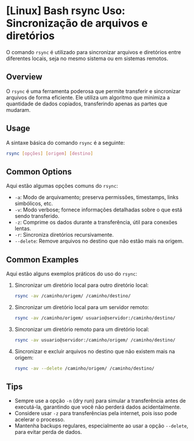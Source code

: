 # [Linux] Bash rsync Uso: Sincronização de arquivos e diretórios

O comando `rsync` é utilizado para sincronizar arquivos e diretórios entre diferentes locais, seja no mesmo sistema ou em sistemas remotos.

## Overview
O `rsync` é uma ferramenta poderosa que permite transferir e sincronizar arquivos de forma eficiente. Ele utiliza um algoritmo que minimiza a quantidade de dados copiados, transferindo apenas as partes que mudaram.

## Usage
A sintaxe básica do comando `rsync` é a seguinte:

```bash
rsync [opções] [origem] [destino]
```

## Common Options
Aqui estão algumas opções comuns do `rsync`:

- `-a`: Modo de arquivamento; preserva permissões, timestamps, links simbólicos, etc.
- `-v`: Modo verbose; fornece informações detalhadas sobre o que está sendo transferido.
- `-z`: Comprime os dados durante a transferência, útil para conexões lentas.
- `-r`: Sincroniza diretórios recursivamente.
- `--delete`: Remove arquivos no destino que não estão mais na origem.

## Common Examples
Aqui estão alguns exemplos práticos do uso do `rsync`:

1. Sincronizar um diretório local para outro diretório local:

   ```bash
   rsync -av /caminho/origem/ /caminho/destino/
   ```

2. Sincronizar um diretório local para um servidor remoto:

   ```bash
   rsync -av /caminho/origem/ usuario@servidor:/caminho/destino/
   ```

3. Sincronizar um diretório remoto para um diretório local:

   ```bash
   rsync -av usuario@servidor:/caminho/origem/ /caminho/destino/
   ```

4. Sincronizar e excluir arquivos no destino que não existem mais na origem:

   ```bash
   rsync -av --delete /caminho/origem/ /caminho/destino/
   ```

## Tips
- Sempre use a opção `-n` (dry run) para simular a transferência antes de executá-la, garantindo que você não perderá dados acidentalmente.
- Considere usar `-z` para transferências pela internet, pois isso pode acelerar o processo.
- Mantenha backups regulares, especialmente ao usar a opção `--delete`, para evitar perda de dados.